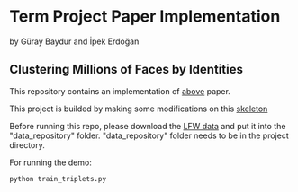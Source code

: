 # Term Project Paper Implementation
by Güray Baydur and İpek Erdoğan
## Clustering Millions of Faces by Identities

This repository contains an implementation of [above](https://arxiv.org/pdf/1604.00989.pdf) paper.

This project is builded by making some modifications on this [skeleton](https://github.com/sanku-lib/image_triplet_loss)

Before running this repo, please download the [LFW data](http://vis-www.cs.umass.edu/lfw/) and put it into the "data_repository" folder. "data_repository" folder needs to be in the project directory.

For running the demo:

```
python train_triplets.py
```

